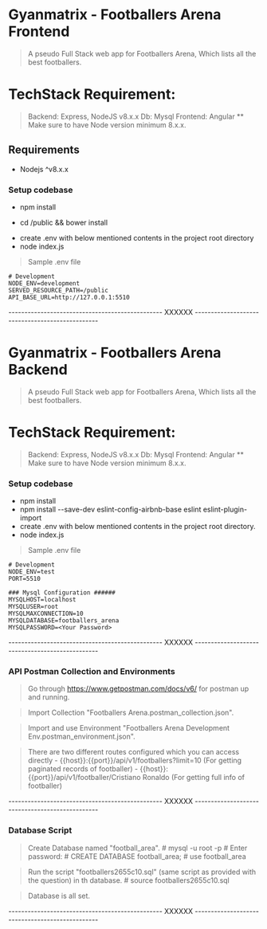 # Gyanmatrix - Footballers Arena Frontend
> A pseudo Full Stack web app for Footballers Arena, Which lists all the best footballers.

# TechStack Requirement:
> Backend: Express, NodeJS v8.x.x
> Db: Mysql
> Frontend: Angular
** Make sure to have Node version minimum 8.x.x.


## Requirements

- Nodejs ^v8.x.x

### Setup codebase
- npm install
* cd /public && bower install
- create .env with below mentioned contents in the project root directory
- node index.js

> Sample .env file
```
# Development
NODE_ENV=development
SERVED_RESOURCE_PATH=/public
API_BASE_URL=http://127.0.0.1:5510
```



------------------------------------------------ XXXXXX ------------------------------------------------




# Gyanmatrix - Footballers Arena Backend
> A pseudo Full Stack web app for Footballers Arena, Which lists all the best footballers.

# TechStack Requirement:
> Backend: Express, NodeJS v8.x.x
> Db: Mysql
> Frontend: Angular
** Make sure to have Node version minimum 8.x.x.

### Setup codebase
- npm install
- npm install --save-dev eslint-config-airbnb-base eslint eslint-plugin-import
- create .env with below mentioned contents in the project root directory.
- node index.js

> Sample .env file
```
# Development
NODE_ENV=test
PORT=5510

### Mysql Configuration ######
MYSQLHOST=localhost
MYSQLUSER=root
MYSQLMAXCONNECTION=10
MYSQLDATABASE=footballers_arena
MYSQLPASSWORD=<Your Password>
```


------------------------------------------------ XXXXXX ------------------------------------------------


### API Postman Collection and Environments

> Go through https://www.getpostman.com/docs/v6/ for postman up and running.

> Import Collection "Footballers Arena.postman_collection.json".

> Import and use Environment "Footballers Arena Development Env.postman_environment.json".

> There are two different routes configured which you can access directly
	- {{host}}:{{port}}/api/v1/footballers?limit=10	(For getting paginated records of footballer)
	- {{host}}:{{port}}/api/v1/footballer/Cristiano Ronaldo (For getting full info of footballer)



------------------------------------------------ XXXXXX ------------------------------------------------

### Database Script

> Create Database named "football_area".
	# mysql -u root -p
	# Enter password:
	# CREATE DATABASE football_area;
	# use football_area

> Run the script "footballers2655c10.sql" (same script as provided with the question) in th database.
	# source footballers2655c10.sql

> Database is all set.


------------------------------------------------ XXXXXX ------------------------------------------------